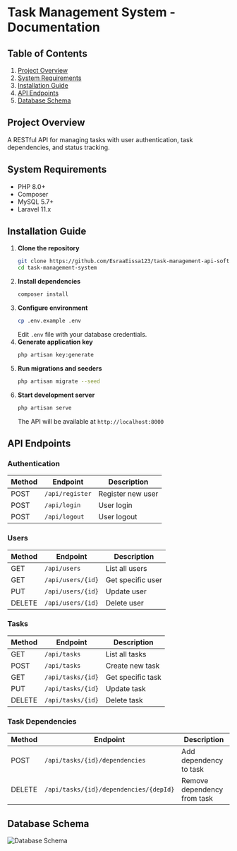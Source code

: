 # Task Management System - Documentation

## Table of Contents
1. [Project Overview](#project-overview)
2. [System Requirements](#system-requirements)
3. [Installation Guide](#installation-guide)
4. [API Endpoints](#api-endpoints)
5. [Database Schema](#database-schema)

## Project Overview
A RESTful API for managing tasks with user authentication, task dependencies, and status tracking.

## System Requirements
- PHP 8.0+
- Composer
- MySQL 5.7+
- Laravel 11.x

## Installation Guide

1. **Clone the repository**
   ```bash
   git clone https://github.com/EsraaEissa123/task-management-api-softxpert.git
   cd task-management-system
   ```
2. **Install dependencies**
   ```bash
   composer install
   ```
3. **Configure environment**
   ```bash
   cp .env.example .env
   ```
   Edit `.env` file with your database credentials.
4. **Generate application key**
   ```bash
   php artisan key:generate
   ```
5. **Run migrations and seeders**
   ```bash
   php artisan migrate --seed
   ```
6. **Start development server**
   ```bash
   php artisan serve
   ```
   The API will be available at `http://localhost:8000`

## API Endpoints

### Authentication
| Method | Endpoint       | Description       |
|--------|--------------|------------------|
| POST   | `/api/register` | Register new user |
| POST   | `/api/login`    | User login       |
| POST   | `/api/logout`   | User logout      |

### Users
| Method | Endpoint        | Description       |
|--------|----------------|------------------|
| GET    | `/api/users`     | List all users   |
| GET    | `/api/users/{id}` | Get specific user |
| PUT    | `/api/users/{id}` | Update user      |
| DELETE | `/api/users/{id}` | Delete user      |

### Tasks
| Method | Endpoint        | Description       |
|--------|----------------|------------------|
| GET    | `/api/tasks`     | List all tasks   |
| POST   | `/api/tasks`     | Create new task  |
| GET    | `/api/tasks/{id}` | Get specific task |
| PUT    | `/api/tasks/{id}` | Update task      |
| DELETE | `/api/tasks/{id}` | Delete task      |

### Task Dependencies
| Method | Endpoint        | Description       |
|--------|----------------|------------------|
| POST   | `/api/tasks/{id}/dependencies` | Add dependency to task |
| DELETE | `/api/tasks/{id}/dependencies/{depId}` | Remove dependency from task |

## Database Schema
![Database Schema](https://raw.githubusercontent.com/EsraaEissa123/task-management-api-softxpert/main/images/task-management.png)
